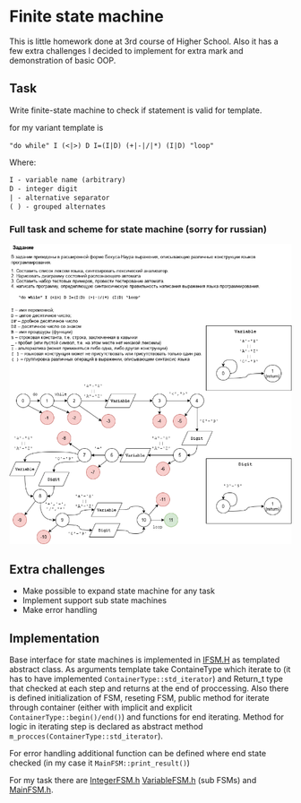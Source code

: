 # Finite state machine 

This is little homework done at 3rd course of Higher School. Also it has a few extra challenges I decided to implement for extra mark and demonstration of basic OOP.

## Task

Write finite-state machine to check if statement is valid for template.

for my variant template is 

`"do while" I (<|>) D I=(I|D) (+|-|/|*) (I|D) "loop"`

Where:

```
I - variable name (arbitrary)
D - integer digit
| - alternative separator
( ) - grouped alternates
```

### Full task and scheme for state machine (sorry for russian) 
![](task-and-scheme.png)

## Extra challenges

* Make possible to expand state machine for any task
* Implement support sub state machines
* Make error handling

## Implementation

Base interface for state machines is implemented in [IFSM.H](IFSM.h) as templated abstract class. As arguments template take ContaineType which iterate to (it has to have implemented `ContainerType::std_iterator`) and Return_t type that checked at each step and returns at the end of proccessing. Also there is defined initialization of FSM, reseting FSM, public method for iterate through container (either with implicit and explicit `ContainerType::begin()/end()`) and functions for end iterating. Method for logic in iterating step is declared as abstract method `m_procces(ContainerType::std_iterator`).

For error handling additional function can be defined where end state checked (in my case it `MainFSM::print_result()`)

For my task there are [IntegerFSM.h](IntegerFSM.h) [VariableFSM.h](VariableFSM.h) (sub FSMs) and [MainFSM.h](MainFSM.h).
